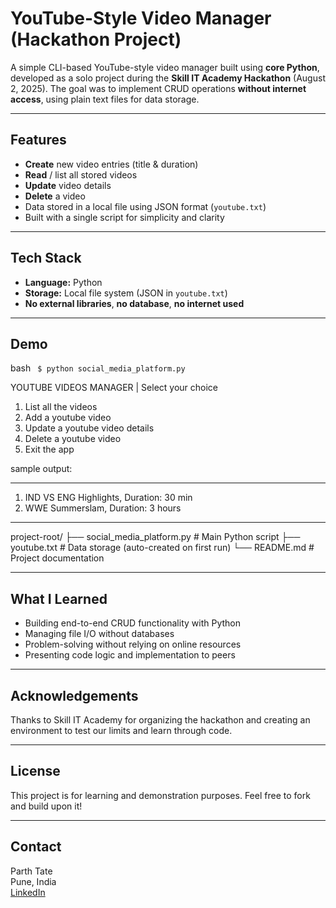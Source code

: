 #  YouTube-Style Video Manager (Hackathon Project)

A simple CLI-based YouTube-style video manager built using **core Python**, developed as a solo project during the **Skill IT Academy Hackathon** (August 2, 2025). The goal was to implement CRUD operations **without internet access**, using plain text files for data storage.

---

##  Features

-  **Create** new video entries (title & duration)
-  **Read** / list all stored videos
-  **Update** video details
-  **Delete** a video
-  Data stored in a local file using JSON format (`youtube.txt`)
-  Built with a single script for simplicity and clarity

---

##  Tech Stack

- **Language:** Python 
- **Storage:** Local file system (JSON in `youtube.txt`)
- **No external libraries**, **no database**, **no internet used**

---

##  Demo

bash
``` $ python social_media_platform.py```

 YOUTUBE VIDEOS MANAGER | Select your choice
1. List all the videos
2. Add a youtube video
3. Update a youtube video details
4. Delete a youtube video
5. Exit the app

sample output:

****************************************
1. IND VS ENG Highlights, Duration: 30 min
2. WWE Summerslam, Duration: 3 hours

****************************************

 project-root/
├── social_media_platform.py   # Main Python script
├── youtube.txt                # Data storage (auto-created on first run)
└── README.md                  # Project documentation


---

##  What I Learned

- Building end-to-end CRUD functionality with Python
- Managing file I/O without databases
- Problem-solving without relying on online resources
- Presenting code logic and implementation to peers

---

##  Acknowledgements

Thanks to Skill IT Academy for organizing the hackathon and creating an environment to test our limits and learn through code.

---

##  License

This project is for learning and demonstration purposes. Feel free to fork and build upon it!

---

##  Contact

Parth Tate  
 Pune, India  
 [LinkedIn](https://www.linkedin.com/in/parth-tate-a70331243/)
